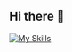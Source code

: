 ## Hi there 👋

[![My Skills](https://skillicons.dev/icons?i=java,js,html,css,mongodb,postgres,nodejs,react,nextjs,androidstudio)](https://skillicons.dev)
